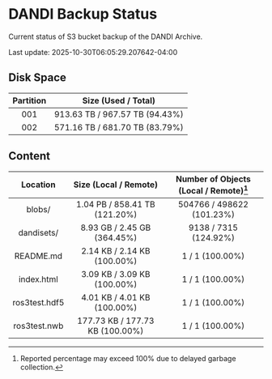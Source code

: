 # DANDI Backup Status

Current status of S3 bucket backup of the DANDI Archive.

Last update: 2025-10-30T06:05:29.207642-04:00

## Disk Space

| Partition | Size (Used / Total)            |
| :---: | :----------------------------: |
| 001   | 913.63 TB / 967.57 TB (94.43%) |
| 002   | 571.16 TB / 681.70 TB (83.79%) |



## Content

| Location             | Size (Local / Remote)                    | Number of Objects (Local / Remote)[^1]   |
| :------------------: | :--------------------------------------: | :--------------------------------------: |
| blobs/               | 1.04 PB / 858.41 TB (121.20%)            | 504766 / 498622 (101.23%)                |
| dandisets/           | 8.93 GB / 2.45 GB (364.45%)              | 9138 / 7315 (124.92%)                    |
| README.md            | 2.14 KB / 2.14 KB (100.00%)              | 1 / 1 (100.00%)                          |
| index.html           | 3.09 KB / 3.09 KB (100.00%)              | 1 / 1 (100.00%)                          |
| ros3test.hdf5        | 4.01 KB / 4.01 KB (100.00%)              | 1 / 1 (100.00%)                          |
| ros3test.nwb         | 177.73 KB / 177.73 KB (100.00%)          | 1 / 1 (100.00%)                          |

[^1]: Reported percentage may exceed 100% due to delayed garbage collection.
